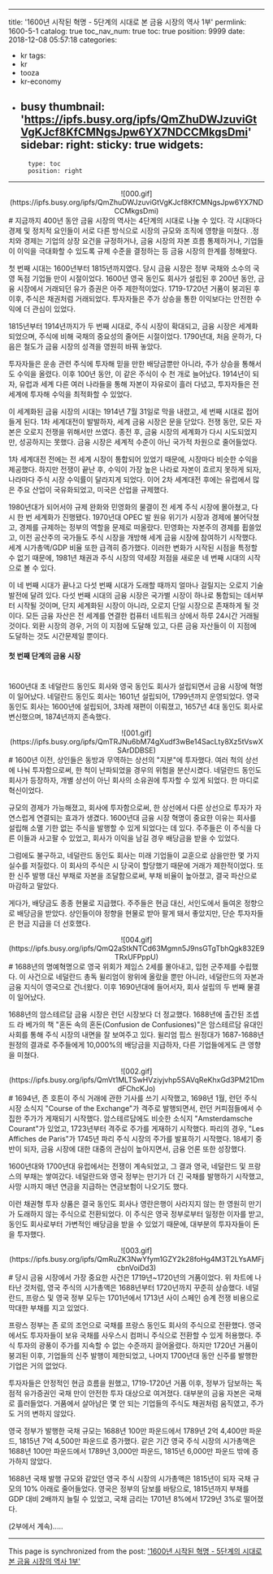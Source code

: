 
---
title: '1600년 시작된 혁명 - 5단계의 시대로 본 금융 시장의 역사 1부'
permlink: 1600-5-1
catalog: true
toc_nav_num: true
toc: true
position: 9999
date: 2018-12-08 05:57:18
categories:
- kr
tags:
- kr
- tooza
- kr-economy
- busy
thumbnail: 'https://ipfs.busy.org/ipfs/QmZhuDWJzuviGtVgKJcf8KfCMNgsJpw6YX7NDCCMkgsDmi'
sidebar:
    right:
        sticky: true
widgets:
    -
        type: toc
        position: right
---


<center>
![000.gif](https://ipfs.busy.org/ipfs/QmZhuDWJzuviGtVgKJcf8KfCMNgsJpw6YX7NDCCMkgsDmi)
</center>
#
지금까지 400년 동안 금융 시장의 역사는 4단계의 시대로 나눌 수 있다. 각 시대마다 경제 및 정치적 요인들이 서로 다른 방식으로 시장의 규모와 조직에 영향을 미쳤다. .정치와 경제는 기업의 상장 요건을 규정하거나, 금융 시장의 자본 흐름 통제하거나, 기업들이 이익을 극대화할 수 있도록 규제 수준을 결정하는 등 금융 시장의 한계를 정해왔다.
  
첫 번째 시대는 1600년부터 1815년까지였다. 당시 금융 시장은 정부 국채와 소수의 국영 독점 기업들 만이 시절이었다. 1600년 영국 동인도 회사가 설립된 후 200년 동안, 금융 시장에서 거래되던 유가 증권은 아주 제한적이었다. 1719-1720년 거품이 붕괴된 후 이후, 주식은 채권처럼 거래되었다. 투자자들은 주가 상승을 통한 이익보다는 안전한 수익에 더 관심이 있었다.
  
1815년부터 1914년까지가 두 번째 시대로, 주식 시장이 확대되고, 금융 시장은 세계화되었으며, 주식에 비해 국채의 중요성의 줄어든 시절이었다. 1790년대, 처음 운하가, 다음은 철도가 금융 시장의 성격을 영원히 바꿔 놓았다. 
  
투자자들은 운송 관련 주식에 투자해 믿을 만한 배당금뿐만 아니라, 주가 상승을 통해서도 수익을 올렸다. 이후 100년 동안, 이 같은 주식이 수 천 개로 늘어났다. 1914년이 되자, 유럽과 세계 다른 여러 나라들을 통해 자본이 자유로이 흘러 다녔고, 투자자들은 전 세계에 투자해 수익을 최적화할 수 있었다.
  
이 세계화된 금융 시장의 시대는 1914년 7월 31일로 막을 내렸고, 세 번째 시대로 접어들게 된다. 1차 세계대전이 발발하자, 세계 금융 시장은 문을 닫았다. 전쟁 동안, 모든 자본은 오로지 전쟁을 위해서만 쓰였다. 종전 후, 금융 시장의 세계화가 다시 시도되었지만, 성공하지는 못했다. 금융 시장은 세계적 수준이 아닌 국가적 차원으로 줄어들었다. 
  
1차 세계대전 전에는 전 세계 시장이 통합되어 있었기 때문에, 시장마다 비슷한 수익을 제공했다. 하지만 전쟁이 끝난 후, 수익이 가장 높은 나라로 자본이 흐르지 못하게 되자, 나라마다 주식 시장 수익률이 달라지게 되었다. 이어 2차 세계대전 후에는 유럽에서 많은 주요 산업이 국유화되었고, 미국은 산업을 규제했다. 
  
1980년대가 되어서야 규제 완화와 민영화의 물결이 전 세계 주식 시장에 몰아쳤고, 다시 한 번 세계화가 진행됐다. 1970년대 OPEC 발 원유 위기가 시장과 경제에 불어닥쳤고, 경제를 규제하는 정부의 역할을 문제로 떠올랐다. 민영화는 자본주의 경제를 휩쓸었고, 이전 공산주의 국가들도 주식 시장을 개방해 세계 금융 시장에 참여하기 시작했다. 세계 시가총액/GDP 비율 또한 급격히 증가했다. 이러한 변화가 시작된 시점을 특정할 수 없기 때문에, 1981년 채권과 주식 시장의 약세장 저점을 새로운 네 번째 시대의 시작으로 볼 수 있다. 
  
이 네 번째 시대가 끝나고 다섯 번째 시대가 도래할 때까지 얼마나 걸릴지는 오로지 기술 발전에 달려 있다. 다섯 번째 시대의 금융 시장은 국가별 시장이 하나로 통합되는 데서부터 시작될 것이며, 단지 세계화된 시장이 아니라, 오로지 단일 시장으로 존재하게 될 것이다. 모든 금융 자산은 전 세계를 연결한 컴퓨터 네트워크 상에서 하루 24시간 거래될 것이다. 외환 시장의 경우, 거의 이 지점에 도달해 있고, 다른 금융 자산들이 이 지점에 도달하는 것도 시간문제일 뿐이다.
  
#### 첫 번째 단계의 금융 시장
 # 
1600년대 초 네덜란드 동인도 회사와 영국 동인도 회사가 설립되면서 금융 시장에 혁명이 일어났다. 네덜란드 동인도 회사는 1601년 설립되어, 1799년까지 운영되었다. 영국 동인도 회사는 1600년에 설립되어, 3차례 재편이 이뤄졌고, 1657년 4대 동인도 회사로 변신했으며, 1874년까지 존속했다. 
  
<center>
![001.gif](https://ipfs.busy.org/ipfs/QmTRJNu6bM74gXudf3wBe14SacLty8Xz5tVswXSArDDBSE)
</center>
#
1600년 이전, 상인들은 동방과 무역하는 상선의 "지분"에 투자했다. 여러 척의 상선에 나눠 투자함으로써, 한 척이 난파되었을 경우의 위험을 분산시켰다. 네덜란드 동인도 회사가 등장하자, 개별 상선이 아닌 회사의 소유권에 투자할 수 있게 되었다. 한 마디로 혁신이었다.
  
규모의 경제가 가능해졌고, 회사에 투자함으로써, 한 상선에서 다른 상선으로 투자가 자연스럽게 연결되는 효과가 생겼다. 1600년대 금융 시장 혁명이 중요한 이유는 회사를 설립해 소멸 기한 없는 주식을 발행할 수 있게 되었다는 데 있다. 주주들은 이 주식을 다른 이들과 사고팔 수 있었고, 회사가 이익을 남길 경우 배당금을 받을 수 있었다.
  
그럼에도 불구하고, 네덜란드 동인도 회사는 미래 기업들이 교훈으로 삼을만한 몇 가지 실수를 저질렀다. 이 회사의 주식은 시 당국이 할당했기 때문에 거래가 제한적이었다. 또한 신주 발행 대신 부채로 자본을 조달함으로써, 부채 비율이 높아졌고, 결국 파산으로 마감하고 말았다. 
  
게다가, 배당금도 종종 현물로 지급했다. 주주들은 현금 대신, 서인도에서 들여온 정향으로 배당금을 받았다. 상인들이야 정향을 현물로 받아 팔게 돼서 좋았지만, 단순 투자자들은 현금 지급을 더 선호했다.
  
<center>
![004.gif](https://ipfs.busy.org/ipfs/QmQ2aStkNTCd63Mgmn5J9nsGTgTbhQgk832E9TRxUFPppU)
</center>
#
1688년의 명예혁명으로 영국 위회가 제임스 2세를 몰아내고, 입헌 군주제를 수립했다. 이 사건으로 네덜란드 총독 윌리엄이 왕위에 올랐을 뿐만 아니라, 네덜란드의 자본과 금융 지식이 영국으로 건너왔다. 이후 1690년대에 들어서자, 회사 설립의 두 번째 물결이 일어났다. 
  
1688년의 암스테르담 금융 시장은 런던 시장보다 더 정교했다. 1688년에 출간된 조셉 드 라 베가의 책 "혼돈 속의 혼돈(Confusion de Confusiones)"은 암스테르담 유대인 사회를 통해 주식 시장의 내면을 잘 보여주고 있다. 윌리엄 핍스 원정대가 1687-1688년 원정의 결과로 주주들에게 10,000%의 배당금을 지급하자, 다른 기업들에게도 큰 영향을 미쳤다. 
  
<center>
![002.gif](https://ipfs.busy.org/ipfs/QmVt1MLTSwHVziyjvhp5SAVqReKhxGd3PM21DmdFChcKJo)
</center>
#
1694년, 존 호튼이 주식 거래에 관한 기사를 쓰기 시작했고, 1698년 1월, 런던 주식 시장 소식지 "Course of the Exchange"가 격주로 발행되면서, 런던 커피점들에서 수집한 주가가 게재되기 시작했다. 암스테르담에도 비슷한 소식지 "Amsterdamsche Courant"가 있었고, 1723년부터 격주로 주가를 게재하기 시작했다. 파리의 경우, "Les Affiches de Paris"가 1745년 파리 주식 시장의 주가를 발표하기 시작했다. 18세기 중반이 되자, 금융 시장에 대한 대중의 관심이 높아지면서, 금융 언론 또한 성장했다. 
  
1600년대와 1700년대 유럽에서는 전쟁이 계속되었고, 그 결과 영국, 네덜란드 및 프랑스의 부채는 쌓여갔다. 네덜란드와 영국 정부는 만기가 더 긴 국채를 발행하기 시작했고, 사망 시까지 매년 연금을 지급하는 연금보험이 나오기도 했다. 
  
이런 채권형 투자 상품은 결국 동인도 회사나 영란은행이 사라지지 않는 한 영원히 만기가 도래하지 않는 주식으로 전환되었다. 이 주식은 영국 정부로부터 일정한 이자를 받고, 동인도 회사로부터 가변적인 배당금을 받을 수 있었기 때문에, 대부분의 투자자들이 돈을 투자했다. 
  
<center>
![003.gif](https://ipfs.busy.org/ipfs/QmRuZK3NwYfym1GZY2k28foHg4M3T2LYsAMFjcbnVoiDd3)
</center>
#
당시 금융 시장에서 가장 중요한 사건은 1719년~1720년의 거품이었다. 위 차트에 나타난 것처럼, 영국 주식의 시가총액은 1688년부터 1720년까지 꾸준히 상승했다. 네덜란드, 프랑스 및 영국 정부 모두는 1701년에서 1713년 사이 스페인 승계 전쟁 비용으로 막대한 부채를 지고 있었다. 
  
프랑스 정부는 존 로의 조언으로 국채를 프랑스 동인도 회사의 주식으로 전환했다. 영국에서도 투자자들이 보유 국채를 사우스시 컴퍼니 주식으로 전환할 수 있게 허용했다. 주식 투자의 광풍이 주가를 지속할 수 없는 수준까지 끌어올렸다. 하지만 1720년 거품이 붕괴된 이후, 기업들의 신주 발행이 제한되었고, 나머지 1700년대 동안 신주를 발행한 기업은 거의 없었다. 
  
투자자들은 안정적인 현금 흐름을 원했고, 1719-1720년 거품 이후, 정부가 담보하는 독점적 유가증권인 국채 만이 안전한 투자 대상으로 여겨졌다. 대부분의 금융 자본은 국채로 흘러들었다. 거품에서 살아남은 몇 안 되는 기업들의 주식도 채권처럼 움직였고, 주가도 거의 변하지 않았다.
  
영국 정부가 발행한 국채 규모는 1688년 100만 파운드에서 1789년 2억 4,400만 파운드, 1815년 7억 4,500만 파운드로 증가했다. 같은 기간 영국 주식 시장의 시가총액은 1688년 100만 파운드에서 1789년 3,000만 파운드, 1815년 6,000만 파운드 밖에 증가하지 않았다.
  
1688년 국채 발행 규모와 같았던 영국 주식 시장의 시가총액은 1815년이 되자 국채 규모의 10% 아래로 줄어들었다. 영국은 정부의 담보를 바탕으로, 1815년까지 부채를 GDP 대비 2배까지 늘릴 수 있었고, 국채 금리는 1701년 8%에서 1729년 3%로 떨어졌다.
  
(2부에서 계속).....
 

- - -

This page is synchronized from the post: ['1600년 시작된 혁명 - 5단계의 시대로 본 금융 시장의 역사 1부'](https://steemit.com/@pius.pius/1600-5-1)

